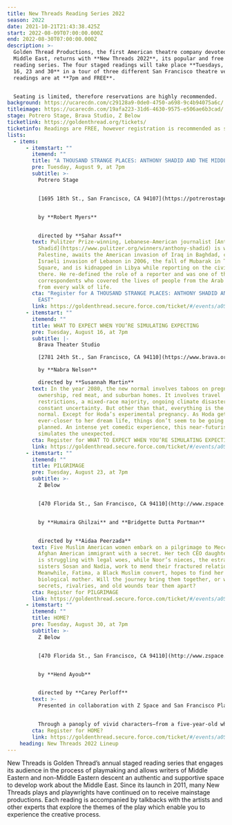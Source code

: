 ```yaml
---
title: New Threads Reading Series 2022
season: 2022
date: 2021-10-21T21:43:38.425Z
start: 2022-08-09T07:00:00.000Z
end: 2022-08-30T07:00:00.000Z
description: >-
  Golden Thread Productions, the first American theatre company devoted to the
  Middle East, returns with **New Threads 2022**, its popular and free staged
  reading series. The four staged readings will take place **Tuesdays, August 9,
  16, 23 and 30** in a tour of three different San Francisco theatre venues. All
  readings are at **7pm and FREE**. 


  Seating is limited, therefore reservations are highly recommended.
background: https://ucarecdn.com/c29128a9-0de0-4750-a698-9c4b94075a6c/
titleimage: https://ucarecdn.com/19afa223-31d6-4630-9575-e506ae6b3cad/
stage: Potrero Stage, Brava Studio, Z Below
ticketlink: https://goldenthread.org/tickets/
ticketinfo: Readings are FREE, however registration is recommended as space is limited.
lists:
  - items:
      - itemstart: ""
        itemend: ""
        title: "A THOUSAND STRANGE PLACES: ANTHONY SHADID AND THE MIDDLE EAST"
        pre: Tuesday, August 9, at 7pm
        subtitle: >-
          Potrero Stage 


          [1695 18th St., San Francisco, CA 94107](https://potrerostage.org/visit-potrero-stage/)


          by **Robert Myers**


          directed by **Sahar Assaf**
        text: Pulitzer Prize-winning, Lebanese-American journalist [Anthony
          Shadid](https://www.pulitzer.org/winners/anthony-shadid) is wounded in
          Palestine, awaits the American invasion of Iraq in Baghdad, covers the
          Israeli invasion of Lebanon in 2006, the fall of Mubarak in Tahrir
          Square, and is kidnapped in Libya while reporting on the civil war
          there. He re-defined the role of a reporter and was one of the only
          correspondents who covered the lives of people from the Arab world
          from every walk of life.
        cta: "Register for A THOUSAND STRANGE PLACES: ANTHONY SHADID AND THE MIDDLE
          EAST"
        link: https://goldenthread.secure.force.com/ticket/#/events/a0S3Z000007Uwl6UAC
      - itemstart: ""
        itemend: ""
        title: WHAT TO EXPECT WHEN YOU’RE SIMULATING EXPECTING
        pre: Tuesday, August 16, at 7pm
        subtitle: |-
          Brava Theater Studio

          [2781 24th St., San Francisco, CA 94110](https://www.brava.org/visit)

          by **Nabra Nelson**

          directed by **Susannah Martin**
        text: In the year 2080, the new normal involves taboos on pregnancy, car
          ownership, red meat, and suburban homes. It involves travel
          restrictions, a mixed-race majority, ongoing climate disasters, and
          constant uncertainty. But other than that, everything is the old
          normal. Except for Hoda’s experimental pregnancy. As Hoda gets
          ever-closer to her dream life, things don’t seem to be going as
          planned. An intense yet comedic experience, this near-futuristic play
          simulates the unexpected.
        cta: Register for WHAT TO EXPECT WHEN YOU’RE SIMULATING EXPECTING
        link: https://goldenthread.secure.force.com/ticket/#/events/a0S3Z000007UwnqUAC
      - itemstart: ""
        itemend: ""
        title: PILGRIMAGE
        pre: Tuesday, August 23, at 7pm
        subtitle: >-
          Z Below


          [470 Florida St., San Francisco, CA 94110](http://www.zspace.org/directions)


          by **Humaira Ghilzai** and **Bridgette Dutta Portman**


          directed by **Aidaa Peerzada**
        text: Five Muslim American women embark on a pilgrimage to Mecca. Noor is an
          Afghan American immigrant with a secret. Her tech CEO daughter Maryam
          is struggling with legal woes, while Noor’s nieces, the estranged
          sisters Sosan and Nadia, work to mend their fractured relationship.
          Meanwhile, Fatima, a Black Muslim convert, hopes to find her
          biological mother. Will the journey bring them together, or will
          secrets, rivalries, and old wounds tear them apart?
        cta: Register for PILGRIMAGE
        link: https://goldenthread.secure.force.com/ticket/#/events/a0S3Z000007UwlfUAC
      - itemstart: ""
        itemend: ""
        title: HOME?
        pre: Tuesday, August 30, at 7pm
        subtitle: >-
          Z Below 


          [470 Florida St., San Francisco, CA 94110](http://www.zspace.org/directions)


          by **Hend Ayoub**


          directed by **Carey Perloff**
        text: >-
          Presented in collaboration with Z Space and San Francisco Playhouse.


          Through a panoply of vivid characters—from a five-year-old who just wants to join the neighborhood's Purim party to a casting director in Egypt who can't forget where she comes from, to her dying mother who longs for her to find a place in the world—Hend shares a deeply personal and true story about her search for the place that many of us take for granted: Home.
        cta: Register for HOME?
        link: https://goldenthread.secure.force.com/ticket/#/events/a0S3Z000007UwlVUAS
    heading: New Threads 2022 Lineup
---
```

New Threads is Golden Thread’s annual staged reading series that engages its audience in the process of playmaking and allows writers of Middle Eastern and non-Middle Eastern descent an authentic and supportive space to develop work about the Middle East. Since its launch in 2011, many New Threads plays and playwrights have continued on to receive mainstage productions. Each reading is accompanied by talkbacks with the artists and other experts that explore the themes of the play which enable you to experience the creative process.